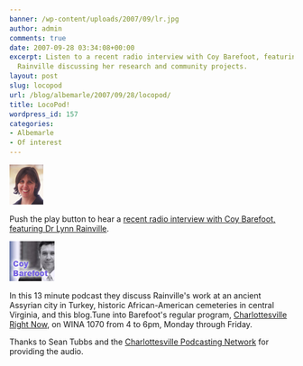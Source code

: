 ```yaml
---
banner: /wp-content/uploads/2007/09/lr.jpg
author: admin
comments: true
date: 2007-09-28 03:34:08+00:00
excerpt: Listen to a recent radio interview with Coy Barefoot, featuring Dr. Lynn
  Rainville discussing her research and community projects.
layout: post
slug: locopod
url: /blog/albemarle/2007/09/28/locopod/
title: LocoPod!
wordpress_id: 157
categories:
- Albemarle
- Of interest
---
```




![Dr Lynn Rainville, Assistant Professor at Sweet Briar College](/wp-content/uploads/2007/09/lr.jpg)

Push the play button to hear a [recent radio interview with Coy Barefoot, featuring Dr Lynn Rainville](http://www.cvillepodcast.com/2007/09/27/lynn-rainville/). 

![Coy Barefoot, host of Charlottesville Right Now](/wp-content/uploads/2007/09/barefoot.jpg)

In this 13 minute podcast they discuss Rainville's work at an ancient Assyrian city in Turkey, historic African-American cemeteries in central Virginia, and this blog.Tune into Barefoot's regular program, [Charlottesville Right Now](http://www.wina.com/page.php?category_id=336 ),  on WINA  1070 from 4 to 6pm, Monday through Friday.



Thanks to Sean Tubbs and the [Charlottesville Podcasting Network](http://www.cvillepodcast.com) for providing the audio.
